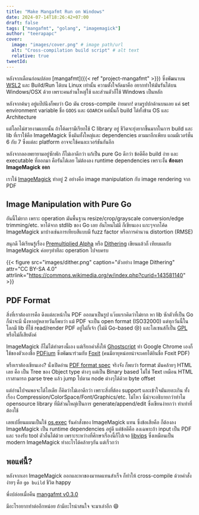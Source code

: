 ```yaml
---
title: "Make Mangafmt Run on Windows"
date: 2024-07-14T18:26:42+07:00
draft: false
tags: ["mangafmt", "golang", "imagemagick"]
author: "teerapapc"
cover:
  image: "images/cover.png" # image path/url
  alt: "Cross-compilation build script" # alt text
  relative: true
tweetId: 
---
```


หลังจากเดือนก่อนปล่อย [mangafmt]({{< ref "project-mangafmt" >}}) ซึ่งพัฒนาบน [WSL2](https://en.wikipedia.org/wiki/Windows_Subsystem_for_Linux) และ Build/Run ได้บน Linux เท่านั้น ความตั้งใจถัดมาคือ อยากทำให้มันรันได้บน Windows/OSX ด้วย เพราะคนส่วนใหญ่ใช้ และส่วนตัวก็ใช้ Windows เป็นหลัก

หลังจากค้นๆ อยู่แป๊ปนึงก็พบว่า Go มัน cross-compile ง่ายมาก! ตามรูปปกด้านบนเลย แค่ set environment variable ชื่อ `GOOS` และ `GOARCH` แค่นั้นก็ build ได้ทั้งข้าม OS และ Architecture

แต่โลกไม่สวยงามแบบนั้น ถ้าโค้ดเรามีเรียกใช้ C library อยู่ ชีวิตจะยุ่งยากขึ้นมากในการ build และ lib ที่เราใช้คือ ImageMagick ซึ่งมันทั้งใหญ่และ dependencies ตามมาอีกเพียบ แถมมีเวอร์ชั่น 6 กับ 7 ซึ่งแต่ละ platform อาจจะใช้คนละเวอร์ชันกันอีก

หลังจากลองพยายามอยู่ซักพัก ก็ไม่เอาดีกว่า แก้เป็น pure Go ดีกว่า ข้อดีคือ build ง่าย และ executable ที่ออกมา คือรันได้เลย ไม่ต้องลง runtime dependencies เพราะงั้น **ต้องเอา ImageMagick ออก**

เราใช้ [ImageMagick](https://imagemagick.org/) ทำอยู่ 2 อย่างคือ image manipulation กับ image  rendering จาก PDF

## Image Manipulation with Pure Go

อันนี้ไม่ยาก เพราะ operation มันพื้นฐาน resize/crop/grayscale conversion/edge trimming/etc. หาได้จาก stdlib ของ Go เลย อันไหนไม่มี ก็เขียนเอง แกะๆจากโค้ด ImageMagick มาบ้างเช่นการเทียบสีแบบมี fuzz factor หรือการคำนวน distortion (RMSE)

สนุกดี ได้เรียนรู้เรื่อง [Premultiplied Alpha](https://nigeltao.github.io/blog/2022/premultiplied-alpha.html) หรือ [Dithering](https://en.wikipedia.org/wiki/Dither) เขียนแล้วก็ เทียบผลกับ ImageMagick ค่อยๆทำทีละ operation ไปจบครบ

{{< figure src="images/dither.png" caption="ตัวอย่าง Image Dithering" attr="CC BY-SA 4.0" attrlink="https://commons.wikimedia.org/w/index.php?curid=143581140" >}}

## PDF Format

สิ่งที่เราต้องการคือ ดึงแต่ละหน้าใน PDF ออกมาเป็นรูป แว๊บแรกคิดว่าไม่ยาก หา lib ซักตัวที่เป็น Go ก็น่าจะมี นั่งหาอยู่หลายวันก็พบว่า แม้ PDF จะเป็น open format (ISO32000) แต่ทุกวันนี้ในโลกมี lib ที่ใช้ read/render PDF อยู่ไม่กี่เจ้า (ไม่มี Go-based 😢) และไลเซนส์ก็เป็น [GPL](https://en.wikipedia.org/wiki/GNU_General_Public_License) หรือไม่ก็เสียตังค์

ImageMagick ก็ไม่ได้ทำตรงนี้เอง แต่เรียกคำสั่งให้ [Ghostscript](https://www.ghostscript.com/) ทำ
Google Chrome เองก็ใช้ของตัวเองชื่อ [PDFium](https://pdfium.googlesource.com/pdfium/) ซึ่งพัฒนาร่วมกับ [Foxit](https://en.wikipedia.org/wiki/Foxit_Software) (คนมีอายุหน่อยน่าจะเคยได้ยินชื่อ Foxit PDF)

หรือเราต้องเขียนเอง? นั่งเปิดอ่าน [PDF format spec](https://opensource.adobe.com/dc-acrobat-sdk-docs/standards/pdfstandards/pdf/PDF32000_2008.pdf) จริงจัง ก็พบว่า format มันคล้ายๆ HTML เลย คือ เป็น Tree ของ Object type ต่างๆ แต่เป็น Binary based ไม่ใช่ Text เหมือน HTML เราสามารถ parse tree แล้ว jump ไปตาม node ต่างๆได้ด้วย byte offset

แต่อ่านไปจนพอจะได้ไอเดีย ก็คิดว่าไม่เอาดีกว่า เพราะสิ่งที่ต้อง support และเข้าใจมันเยอะเกิน ทั้งเรื่อง Compression/ColorSpace/Font/Graphics/etc. ไม่ไหว นี่น่าจะอธิบายกว่าทำไม opensource library ที่มีส่วนใหญ่เป็นการ generate/append/edit ซึ่งเขียนง่ายกว่า ทำเท่าที่ต้องใช้ 

เลยเปลี่ยนแผนเป็นใช้ [os.exec](https://pkg.go.dev/os/exec) รันคำสั่งของ ImageMagick แทน ซึ่งข้อเสียคือ ก็ต้องลง ImageMagick เป็น runtime dependencies อยู่ดี แต่ข้อดีคือ ลงเฉพาะถ้า input เป็น PDF และ รองรับ tool ดัวอื่นได้ด้วย เพราะระหว่างที่ศึกษาเรื่องนี้ก็ไปเจอ [libvips](https://www.libvips.org/) ซึ่งเหมือนเป็น modern ImageMagick ทำอะไรได้คล้ายๆกัน แต่เร็วกว่า

## พอแค่นี้?

หลังจากเอา ImageMagick ออกและหาของมาทดแทนสำเร็จ ก็ทำให้ cross-compile ด้วยคำสั่งง่ายๆ คือ `go build` ชีวิต happy

พึ่งปล่อยเมื่อคืน [mangafmt v0.3.0](https://github.com/teerapap/mangafmt/releases/tag/v0.3.0)

มีอะไรอยากทำต่ออีกหน่อย ถ้ามีอะไรน่าสนใจ จะมาเล่าอีก 😄
